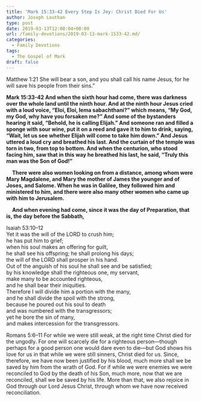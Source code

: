 ```yaml
---
title: 'Mark 15:33-42 Every Step Is Joy: Christ Died For Us'
author: Joseph Louthan
type: post
date: 2019-03-13T12:00:04+00:00
url: /family-devotions/2019-03-13-mark-1533-42.md/
categories:
  - Family Devotions
tags:
  - The Gospel of Mark
draft: false
---
```

Matthew 1:21 She will bear a son, and you shall call his name Jesus, for he will save his people from their sins.”

**Mark 15:33-42 And when the sixth hour had come, there was darkness over the whole land until the ninth hour. And at the ninth hour Jesus cried with a loud voice, “Eloi, Eloi, lema sabachthani?” which means, “My God, my God, why have you forsaken me?” And some of the bystanders hearing it said, “Behold, he is calling Elijah.” And someone ran and filled a sponge with sour wine, put it on a reed and gave it to him to drink, saying, “Wait, let us see whether Elijah will come to take him down.” And Jesus uttered a loud cry and breathed his last. And the curtain of the temple was torn in two, from top to bottom. And when the centurion, who stood facing him, saw that in this way he breathed his last, he said, “Truly this man was the Son of God!”**

    **There were also women looking on from a distance, among whom were Mary Magdalene, and Mary the mother of James the younger and of Joses, and Salome. When he was in Galilee, they followed him and ministered to him, and there were also many other women who came up with him to Jerusalem.**

    **And when evening had come, since it was the day of Preparation, that is, the day before the Sabbath,**

Isaiah 53:10–12  
	Yet it was the will of the LORD to crush him;  
		he has put him to grief;  
	when his soul makes an offering for guilt,  
		he shall see his offspring; he shall prolong his days;  
	the will of the LORD shall prosper in his hand.  
	Out of the anguish of his soul he shall see and be satisfied;  
	by his knowledge shall the righteous one, my servant,  
		make many to be accounted righteous,  
		and he shall bear their iniquities.  
	Therefore I will divide him a portion with the many,  
		and he shall divide the spoil with the strong,  
	because he poured out his soul to death  
		and was numbered with the transgressors;  
	yet he bore the sin of many,  
		and makes intercession for the transgressors.

Romans 5:6–11 For while we were still weak, at the right time Christ died for the ungodly. For one will scarcely die for a righteous person—though perhaps for a good person one would dare even to die—but God shows his love for us in that while we were still sinners, Christ died for us. Since, therefore, we have now been justified by his blood, much more shall we be saved by him from the wrath of God. For if while we were enemies we were reconciled to God by the death of his Son, much more, now that we are reconciled, shall we be saved by his life. More than that, we also rejoice in God through our Lord Jesus Christ, through whom we have now received reconciliation.
